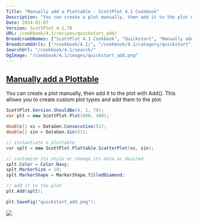 ```yaml
---
Title: "Manually add a Plottable - ScottPlot 4.1 Cookbook"
Description: "You can create a plot manually, then add it to the plot with Add(). This allows you to create custom plot types and add them to the plot."
Date: 2024-01-07
Version: ScottPlot 4.1.70
URL: /cookbook/4.1/recipes/quickstart_add/
BreadcrumbNames: ["ScottPlot 4.1 Cookbook", "Quickstart", "Manually add a Plottable"]
BreadcrumbUrls: ["/cookbook/4.1/", "/cookbook/4.1/category/quickstart", "/cookbook/4.1/recipes/quickstart_add/"]
SearchUrl: "/cookbook/4.1/search/"
OgImage: "/cookbook/4.1/images/quickstart_add.png"
---
```


<h2><a id='manually-add-a-plottable' href='/cookbook/4.1/recipes/quickstart_add/'>Manually add a Plottable</a></h2>

You can create a plot manually, then add it to the plot with Add(). This allows you to create custom plot types and add them to the plot.

```cs
ScottPlot.Version.ShouldBe(4, 1, 70);
var plt = new ScottPlot.Plot(600, 400);

double[] xs = DataGen.Consecutive(51);
double[] sin = DataGen.Sin(51);

// instantiate a plottable
var splt = new ScottPlot.Plottable.ScatterPlot(xs, sin);

// customize its style or change its data as desired
splt.Color = Color.Navy;
splt.MarkerSize = 10;
splt.MarkerShape = MarkerShape.filledDiamond;

// add it to the plot
plt.Add(splt);

plt.SaveFig("quickstart_add.png");
```

<img src='../../images/quickstart_add.png' class='d-block mx-auto my-5' />


